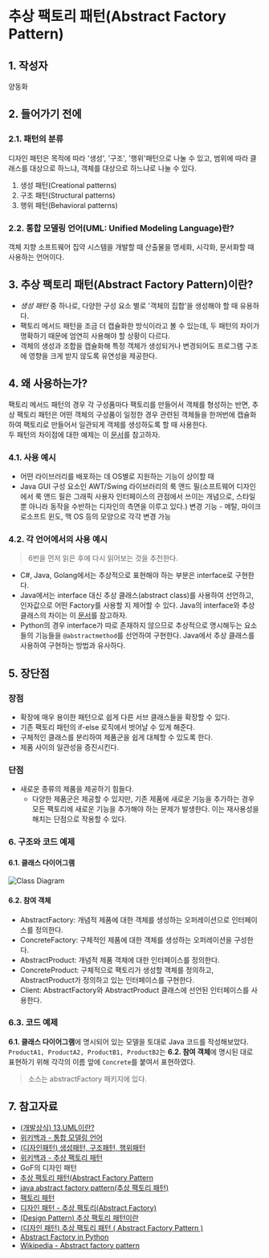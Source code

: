 # 추상 팩토리 패턴(Abstract Factory Pattern)

## 1. 작성자
양동화


## 2. 들어가기 전에
### 2.1. 패턴의 분류
디자인 패턴은 목적에 따라 '생성', '구조', '행위'패턴으로 나눌 수 있고, 범위에 따라 클래스를 대상으로 하느냐, 객체를 대상으로 하느냐로 나눌 수 있다.  
1. 생성 패턴(Creational patterns)
2. 구조 패턴(Structural patterns)
3. 행위 패턴(Behavioral patterns)

### 2.2. 통합 모델링 언어(UML: Unified Modeling Language)란?
객체 지향 소프트웨어 집약 시스템을 개발할 때 산출물을 명세화, 시각화, 문서화할 때 사용하는 언어이다.


## 3. 추상 팩토리 패턴(Abstract Factory Pattern)이란?
- _생성 패턴_ 중 하나로, 다양한 구성 요소 별로 '객체의 집합'을 생성해야 할 때 유용하다.
- 팩토리 메서드 패턴을 조금 더 캡슐화한 방식이라고 볼 수 있는데, 두 패턴의 차이가 명확하기 때문에 엄연히 사용해야 할 상황이 다르다.
- 객체의 생성과 조합을 캡슐화해 특정 객체가 생성되거나 변경되어도 프로그램 구조에 영향을 크게 받지 않도록 유연성을 제공한다.


## 4. 왜 사용하는가?
팩토리 메서드 패턴의 경우 각 구성품마다 팩토리를 만들어서 객체를 형성하는 반면, 추상 팩토리 패턴은 어떤 객체의 구성품이 일정한 경우 관련된 객체들을 한꺼번에 캡슐화하여 팩토리로 만들어서 일관되게 객체를 생성하도록 할 때 사용한다.  
두 패턴의 차이점에 대한 예제는 이 [문서](https://victorydntmd.tistory.com/300)를 참고하자.

### 4.1. 사용 예시
- 어떤 라이브러리를 배포하는 데 OS별로 지원하는 기능이 상이할 때
- Java GUI 구성 요소인 AWT/Swing 라이브러리의 룩 앤드 필(소프트웨어 디자인에서 룩 앤드 필은 그래픽 사용자 인터페이스의 관점에서 쓰이는 개념으로, 스타일뿐 아니라 동작을 수반하는 디자인의 측면을 이루고 있다.) 변경 기능 - 메탈, 마이크로소프트 윈도, 맥 OS 등의 모양으로 각각 변경 가능

### 4.2. 각 언어에서의 사용 예시
> 6번을 먼저 읽은 후에 다시 읽어보는 것을 추천한다.

- C#, Java, Golang에서는 추상적으로 표현해야 하는 부분은 interface로 구현한다.
- Java에서는 interface 대신 추상 클래스(abstract class)를 사용하여 선언하고, 인자값으로 어떤 Factory를 사용할 지 제어할 수 있다. Java의 interface와 추상 클래스의 차이는 이 [문서](https://brunch.co.kr/@kd4/6)를 참고하자.
- Python의 경우 interface가 따로 존재하지 않으므로 추상적으로 명시해두는 요소들의 기능들을 `@abstractmethod`를 선언하여 구현한다. Java에서 추상 클래스를 사용하여 구현하는 방법과 유사하다.


## 5. 장단점
### 장점
- 확장에 매우 용이한 패턴으로 쉽게 다른 서브 클래스들을 확장할 수 있다.
- 기존 팩토리 패턴의 if-else 로직에서 벗어날 수 있게 해준다.
- 구체적인 클래스를 분리하여 제품군을 쉽게 대체할 수 있도록 한다.
- 제품 사이의 일관성을 증진시킨다.

### 단점
- 새로운 종류의 제품을 제공하기 힘들다.
   - 다양한 제품군은 제공할 수 있지만, 기존 제품에 새로운 기능을 추가하는 경우 모든 팩토리에 새로운 기능을 추가해야 하는 문제가 발생한다. 이는 재사용성을 해치는 단점으로 작용할 수 있다.


### 6. 구조와 코드 예제
#### 6.1. 클래스 다이어그램
![Class Diagram](https://ko.wikipedia.org/wiki/추상_팩토리_패턴#/media/File:Abstract_factory_UML.svg)
#### 6.2. 참여 객체
- AbstractFactory: 개념적 제품에 대한 객체를 생성하는 오퍼레이션으로 인터페이스를 정의한다.
- ConcreteFactory: 구체적인 제품에 대한 객체를 생성하는 오퍼레이션을 구성한다.
- AbstractProduct: 개념적 제품 객체에 대한 인터페이스를 정의한다.
- ConcreteProduct: 구체적으로 팩토리가 생성할 객체를 정의하고, AbstractProduct가 정의하고 있는 인터페이스를 구현한다.
- Client: AbstractFactory와 AbstractProduct 클래스에 선언된 인터페이스를 사용한다.

### 6.3. 코드 예제
**6.1. 클래스 다이어그램**에 명시되어 있는 모델을 토대로 Java 코드를 작성해보았다. `ProductA1, ProductA2, ProductB1, ProductB2`는 **6.2. 참여 객체**에 명시된 대로 표현하기 위해 각각의 이름 앞에 `Concrete`를 붙여서 표현하였다.
> 소스는 abstractFactory 패키지에 있다.


## 7. 참고자료
- [(개발상식) 13.UML이란?](https://asfirstalways.tistory.com/95)
- [위키백과 - 통합 모델링 언어](https://ko.wikipedia.org/wiki/%ED%86%B5%ED%95%A9_%EB%AA%A8%EB%8D%B8%EB%A7%81_%EC%96%B8%EC%96%B4)
- [(디자인패턴) 생성패턴, 구조패턴, 행위패턴](https://blog.naver.com/PostView.nhn?blogId=jvioonpe&logNo=220227413391&proxyReferer=https%3A%2F%2Fwww.google.com%2F)
- [위키백과 - 추상 팩토리 패턴](https://ko.wikipedia.org/wiki/%EC%B6%94%EC%83%81_%ED%8C%A9%ED%86%A0%EB%A6%AC_%ED%8C%A8%ED%84%B4)
- GoF의 디자인 패턴
- [추상 팩토리 패턴(Abstract Factory Pattern](https://jdm.kr/blog/192)
- [java abstract factory pattern(추상 팩토리 패턴)](https://blog.seotory.com/post/2016/08/java-abstract-factory-pattern)
- [팩토리 패턴](https://boomsprogramming.tistory.com/entry/팩토리-패턴factory-pattern)
- [디자인 패턴 - 추상 팩토리(Abstract Factory)](https://yukariko.github.io/designpattern/2016/08/19/abstract-factory.html)
- [(Design Pattern) 추상 팩토리 패턴이란](https://gmlwjd9405.github.io/2018/08/08/abstract-factory-pattern.html)
- [(디자인 패턴) 추상 팩토리 패턴 ( Abstract Factory Pattern )](https://victorydntmd.tistory.com/300)
- [Abstract Factory in Python](https://sourcemaking.com/design_patterns/abstract_factory/python/1)
- [Wikipedia - Abstract factory pattern](https://en.wikipedia.org/wiki/Abstract_factory_pattern)